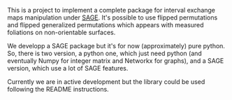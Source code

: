 This is a project to implement a complete package for interval exchange maps manipulation under [SAGE](http://www.sagemath.org). It's possible to use flipped permutations and flipped generalized permutations which appears with measured foliations on non-orientable surfaces.

We developp a SAGE package but it's for now (approximately) pure python. So, there is two version, a python one, which just need python (and eventually Numpy for integer matrix and Networkx for graphs), and a SAGE version, which use a lot of SAGE features.

Currently we are in active development but the library could be used following the README instructions.